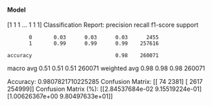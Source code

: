 #### Model
[1 1 1 ... 1 1 1]
Classification Report:
              precision    recall  f1-score   support

           0       0.03      0.03      0.03      2455
           1       0.99      0.99      0.99    257616

    accuracy                           0.98    260071
   macro avg       0.51      0.51      0.51    260071
weighted avg       0.98      0.98      0.98    260071

Accuracy: 0.9807821710225285
Confusion Matrix:
[[    74   2381]
 [  2617 254999]]
Confusion Matrix (%):
[[2.84537684e-02 9.15519224e-01]
 [1.00626367e+00 9.80497633e+01]]
